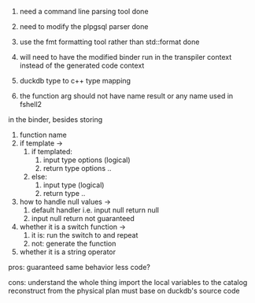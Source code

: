 1. need a command line parsing tool done
2. need to modify the plpgsql parser done
3. use the fmt formatting tool rather than std::format done
4. will need to have the modified binder run in the transpiler context instead of the generated code context
5. duckdb type to c++ type mapping



1. the function arg should not have name result or any name used in fshell2


in the binder, besides storing
1. function name
2. if template -> 
    1. if templated:
        1. input type options (logical)
        2. return type options ..
    2. else:
        1. input type (logical)
        2. return type ..
3. how to handle null values ->
    1. default handler i.e. input null return null
    2. input null return not guaranteed
4. whether it is a switch function ->
    1. it is: run the switch to and repeat
    2. not: generate the function
5. whether it is a string operator


<!-- should we modify the duckdb's binder or build ourselves'? -->
pros:
guaranteed same behavior
less code?

cons:
understand the whole thing
import the local variables to the catalog
reconstruct from the physical plan
must base on duckdb's source code
